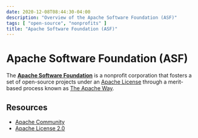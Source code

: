 ```yaml
---
date: 2020-12-08T08:44:30-04:00
description: "Overview of the Apache Software Foundation (ASF)"
tags: [ "open-source", "nonprofits" ]
title: "Apache Software Foundation (ASF)"
---
```


# Apache Software Foundation (ASF)

The [**Apache Software Foundation**](https://www.apache.org/) is a nonprofit corporation that fosters a set of open-source projects under an [Apache License](http://apache.org/licenses/) through a merit-based process known as [The Apache Way](http://www.apache.org/theapacheway/).

## Resources

* [Apache Community](https://community.apache.org/)
* [Apache License 2.0](http://apache.org/licenses/LICENSE-2.0)

